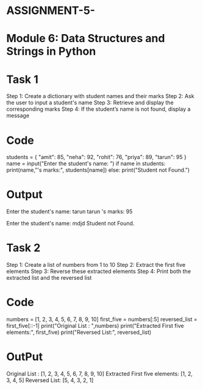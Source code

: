 # ASSIGNMENT-5-
# Module 6: Data Structures and Strings in Python
# Task 1 
 Step 1: Create a dictionary with student names and their marks
 Step 2: Ask the user to input a student's name
 Step 3: Retrieve and display the corresponding marks
 Step 4: If the student’s name is not found, display a message
 # Code
 students = {
    "amit": 85,
    "neha": 92,
    "rohit": 76,
    "priya": 89,
    "tarun": 95
}
name = input("Enter the student's name: ")
if name in students:
  print(name,"'s marks:", students[name])
else:
    print("Student not Found.")

# Output 
Enter the student's name:  tarun
tarun 's marks: 95

Enter the student's name:  mdjd
Student not Found.


# Task 2 
 Step 1: Create a list of numbers from 1 to 10
 Step 2: Extract the first five elements
 Step 3: Reverse these extracted elements
 Step 4: Print both the extracted list and the reversed list
# Code
numbers = [1, 2, 3, 4, 5, 6, 7, 8, 9, 10]
first_five = numbers[:5]
reversed_list = first_five[::-1]
print("Original List : ",numbers)
print("Extracted First five elements:", first_five)
print("Reversed List:", reversed_list)

# OutPut
Original List :  [1, 2, 3, 4, 5, 6, 7, 8, 9, 10]
Extracted First five elements: [1, 2, 3, 4, 5]
Reversed List: [5, 4, 3, 2, 1]
